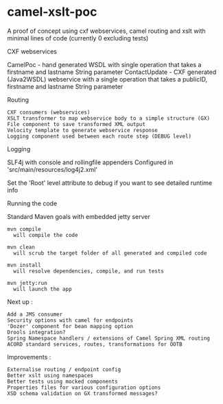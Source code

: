 # camel-xslt-poc
A proof of concept using cxf webservices, camel routing and xslt with minimal lines of code (currently 0 excluding tests)

CXF webservices

  CamelPoc - hand generated WSDL with single operation that takes a firstname and lastname String parameter
  ContactUpdate - CXF generated (Java2WSDL) webservice with a single operation that takes a publicID, firstname and lastname String parameter


Routing

    CXF consumers (webservices)
    XSLT transformer to map webservice body to a simple structure (GX)
    File component to save transformed XML output
    Velocity template to generate webservice response
    Logging component used between each route step (DEBUG level)
  

Logging

  SLF4j with console and rollingfile appenders
    Configured in 'src/main/resources/log4j2.xml'
  
  Set the 'Root' level attribute to debug if you want to see detailed runtime info


Running the code 

  Standard Maven goals with embedded jetty server
  
    mvn compile
      will compile the code
      
    mvn clean
      will scrub the target folder of all generated and compiled code
    
    mvn install 
      will resolve dependencies, compile, and run tests
      
    mvn jetty:run
      will launch the app 
      
      
 
Next up :

    Add a JMS consumer
    Security options with camel for endpoints
    'Dozer' component for bean mapping option
    Drools integration?
    Spring Namespace handlers / extensions of Camel Spring XML routing
    ACORD standard services, routes, transformations for OOTB

Improvements :

    Externalise routing / endpoint config
    Better xslt using namespaces
    Better tests using mocked components
    Properties files for various configuration options
    XSD schema validation on GX transformed messages?

